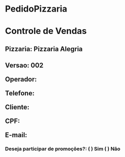 # PedidoPizzaria

<h1>Controle de Vendas</h1>

<h2>Pizzaria: Pizzaria Alegria<h2>

<p>Versao: 002</p>
<p>Operador:</p>

<p>Telefone:</p>
<p>Cliente:</p>
<p>CPF:</p>
<p>E-mail:</p>
  
  <h3>Deseja participar de promoções?: (  ) Sim   ( ) Não
